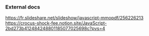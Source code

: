 ### External docs
https://fr.slideshare.net/slideshow/javascript-mmopdf/256226213
https://crocus-shock-fee.notion.site/JavaScript-2bd273b412484248801185077025698c?pvs=4

